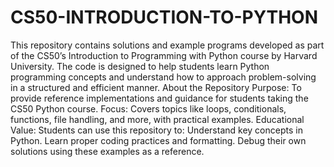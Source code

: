 # CS50-INTRODUCTION-TO-PYTHON
This repository contains solutions and example programs developed as part of the CS50’s Introduction to Programming with Python course by Harvard University. The code is designed to help students learn Python programming concepts and understand how to approach problem-solving in a structured and efficient manner.
About the Repository
Purpose: To provide reference implementations and guidance for students taking the CS50 Python course.
Focus: Covers topics like loops, conditionals, functions, file handling, and more, with practical examples.
Educational Value: Students can use this repository to:
Understand key concepts in Python.
Learn proper coding practices and formatting.
Debug their own solutions using these examples as a reference.
